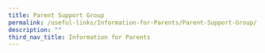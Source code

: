 ```yaml
---
title: Parent Support Group
permalink: /useful-links/Information-for-Parents/Parent-Support-Group/
description: ""
third_nav_title: Information for Parents
---
```

